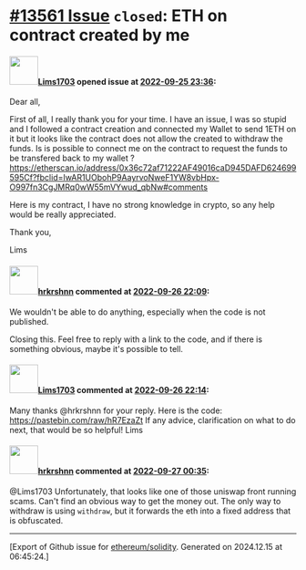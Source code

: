 # [\#13561 Issue](https://github.com/ethereum/solidity/issues/13561) `closed`: ETH on contract created by me

#### <img src="https://avatars.githubusercontent.com/u/114368229?v=4" width="50">[Lims1703](https://github.com/Lims1703) opened issue at [2022-09-25 23:36](https://github.com/ethereum/solidity/issues/13561):

Dear all,

First of all, I really thank you for your time.
I have an issue, I was so stupid and I followed a contract creation and connected my Wallet to send 1ETH on it but it looks like the contract does not allow the created to withdraw the funds. 
Is is possible to connect me on the contract to request the funds to be transfered back to my wallet ?
https://etherscan.io/address/0x36c72af71222AF49016caD945DAFD624699595Cf?fbclid=IwAR1UObohP9AayrvoNweF1YW8vbHpx-O997fn3CgJMRq0wW55mVYwud_qbNw#comments

Here is my contract, I have no strong knowledge in crypto, so any help would be really appreciated.

Thank you,

Lims

#### <img src="https://avatars.githubusercontent.com/u/13174375?u=52d702cb6bec53b561afa293cf9cd53ef7a63924&v=4" width="50">[hrkrshnn](https://github.com/hrkrshnn) commented at [2022-09-26 22:09](https://github.com/ethereum/solidity/issues/13561#issuecomment-1258694385):

We wouldn't be able to do anything, especially when the code is not published.

Closing this. Feel free to reply with a link to the code, and if there is something obvious, maybe it's possible to tell.

#### <img src="https://avatars.githubusercontent.com/u/114368229?v=4" width="50">[Lims1703](https://github.com/Lims1703) commented at [2022-09-26 22:14](https://github.com/ethereum/solidity/issues/13561#issuecomment-1258698788):

Many thanks @hrkrshnn for your reply.
Here is the code:
https://pastebin.com/raw/hR7EzaZt
If any advice, clarification on what to do next, that would be so helpful!
Lims

#### <img src="https://avatars.githubusercontent.com/u/13174375?u=52d702cb6bec53b561afa293cf9cd53ef7a63924&v=4" width="50">[hrkrshnn](https://github.com/hrkrshnn) commented at [2022-09-27 00:35](https://github.com/ethereum/solidity/issues/13561#issuecomment-1258822532):

@Lims1703 Unfortunately, that looks like one of those uniswap front running scams. Can't find an obvious way to get the money out. The only way to withdraw is using `withdraw`, but it forwards the eth into a fixed address that is obfuscated.


-------------------------------------------------------------------------------



[Export of Github issue for [ethereum/solidity](https://github.com/ethereum/solidity). Generated on 2024.12.15 at 06:45:24.]
